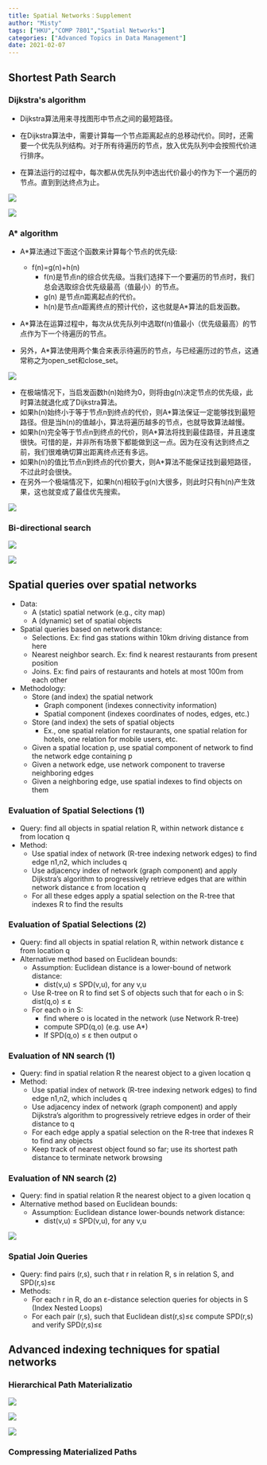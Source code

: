 ```yaml
---
title: Spatial Networks：Supplement
author: "Misty"
tags: ["HKU","COMP 7801","Spatial Networks"]
categories: ["Advanced Topics in Data Management"]
date: 2021-02-07
---
```



## Shortest Path Search

### Dijkstra's algorithm 

* Dijkstra算法用来寻找图形中节点之间的最短路径。

* 在Dijkstra算法中，需要计算每一个节点距离起点的总移动代价。同时，还需要一个优先队列结构。对于所有待遍历的节点，放入优先队列中会按照代价进行排序。

* 在算法运行的过程中，每次都从优先队列中选出代价最小的作为下一个遍历的节点。直到到达终点为止。

![](https://raw.githubusercontent.com/M1styDay/image_hosting/master/hugo_images/20210318155247.png)

![](https://raw.githubusercontent.com/M1styDay/image_hosting/master/hugo_images/20210319000637.png)

### A* algorithm

* A*算法通过下面这个函数来计算每个节点的优先级:
    * f(n)=g(n)+h(n)
        * f(n)是节点n的综合优先级。当我们选择下一个要遍历的节点时，我们总会选取综合优先级最高（值最小）的节点。
        * g(n) 是节点n距离起点的代价。
        * h(n)是节点n距离终点的预计代价，这也就是A*算法的启发函数。
* A*算法在运算过程中，每次从优先队列中选取f(n)值最小（优先级最高）的节点作为下一个待遍历的节点。

* 另外，A*算法使用两个集合来表示待遍历的节点，与已经遍历过的节点，这通常称之为open_set和close_set。

![](https://raw.githubusercontent.com/M1styDay/image_hosting/master/hugo_images/20210319001256.png)

* 在极端情况下，当启发函数h(n)始终为0，则将由g(n)决定节点的优先级，此时算法就退化成了Dijkstra算法。
* 如果h(n)始终小于等于节点n到终点的代价，则A*算法保证一定能够找到最短路径。但是当h(n)的值越小，算法将遍历越多的节点，也就导致算法越慢。
* 如果h(n)完全等于节点n到终点的代价，则A*算法将找到最佳路径，并且速度很快。可惜的是，并非所有场景下都能做到这一点。因为在没有达到终点之前，我们很难确切算出距离终点还有多远。
* 如果h(n)的值比节点n到终点的代价要大，则A*算法不能保证找到最短路径，不过此时会很快。
* 在另外一个极端情况下，如果h(n)相较于g(n)大很多，则此时只有h(n)产生效果，这也就变成了最佳优先搜索。

![](https://raw.githubusercontent.com/M1styDay/image_hosting/master/hugo_images/20210319002151.png)

### Bi-directional search


![](https://raw.githubusercontent.com/M1styDay/image_hosting/master/hugo_images/20210319003540.png)

![](https://raw.githubusercontent.com/M1styDay/image_hosting/master/hugo_images/20210319003628.png)


## Spatial queries over spatial networks

* Data:
    * A (static) spatial network (e.g., city map)
    * A (dynamic) set of spatial objects
* Spatial queries based on network distance:
    * Selections. Ex: find gas stations within 10km driving distance from here
    * Nearest neighbor search. Ex: find k nearest restaurants from present position
    * Joins. Ex: find pairs of restaurants and hotels at most 100m from each other
* Methodology:
    * Store (and index) the spatial network
        * Graph component (indexes connectivity information)
        * Spatial component (indexes coordinates of nodes, edges, etc.)
    * Store (and index) the sets of spatial objects
        * Ex., one spatial relation for restaurants, one spatial relation for hotels, one relation for mobile users, etc.
    * Given a spatial location p, use spatial component of network to find the network edge containing p
    * Given a network edge, use network component to traverse neighboring edges
    * Given a neighboring edge, use spatial indexes to find objects on them


### Evaluation of Spatial Selections (1)

* Query: find all objects in spatial relation R, within network distance ε from location q
* Method:
    * Use spatial index of network (R-tree indexing network edges) to find edge n1,n2, which includes q
    * Use adjacency index of network (graph component) and apply Dijkstra’s algorithm to progressively retrieve edges that are within network distance ε from location q
    * For all these edges apply a spatial selection on the R-tree that indexes R to find the results

### Evaluation of Spatial Selections (2)

* Query: find all objects in spatial relation R, within network distance ε from location q
* Alternative method based on Euclidean bounds:
    * Assumption: Euclidean distance is a lower-bound of network distance:
        * dist(v,u) ≤ SPD(v,u), for any v,u
    * Use R-tree on R to find set S of objects such that for each o in S: dist(q,o) ≤ ε
    * For each o in S:
        * find where o is located in the network (use Network R-tree)
        * compute SPD(q,o) (e.g. use A*)
        * If SPD(q,o) ≤ ε then output o
  
### Evaluation of NN search (1)

* Query: find in spatial relation R the nearest object to a given location q
* Method:
    * Use spatial index of network (R-tree indexing network edges) to find edge n1,n2, which includes q
    * Use adjacency index of network (graph component) and apply Dijkstra’s algorithm to progressively retrieve edges in order of their distance to q
    * For each edge apply a spatial selection on the R-tree that indexes R to find any objects
    * Keep track of nearest object found so far; use its shortest path distance to terminate network browsing

### Evaluation of NN search (2)

* Query: find in spatial relation R the nearest object to a given location q
* Alternative method based on Euclidean bounds:
    * Assumption: Euclidean distance lower-bounds network distance:
        * dist(v,u) ≤ SPD(v,u), for any v,u

![](https://raw.githubusercontent.com/M1styDay/image_hosting/master/hugo_images/20210319182152.png)

### Spatial Join Queries

* Query: find pairs (r,s), such that r in relation R, s in relation S, and SPD(r,s)≤ε
* Methods:
    * For each r in R, do an ε-distance selection queries for objects in S (Index Nested Loops)
    * For each pair (r,s), such that Euclidean dist(r,s)≤ε compute SPD(r,s) and verify SPD(r,s)≤ε


## Advanced indexing techniques for spatial networks

### Hierarchical Path Materializatio

![](https://raw.githubusercontent.com/M1styDay/image_hosting/master/hugo_images/20210318212448.png)

![](https://raw.githubusercontent.com/M1styDay/image_hosting/master/hugo_images/20210318212336.png)

![](https://raw.githubusercontent.com/M1styDay/image_hosting/master/hugo_images/20210318212917.png)


### Compressing Materialized Paths
